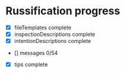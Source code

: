 # Russification progress

- [x] fileTemplates complete
- [x] inspectionDescriptions complete
- [x] intentionDescriptions complete
- [] messages 0/54
- [x] tips complete
